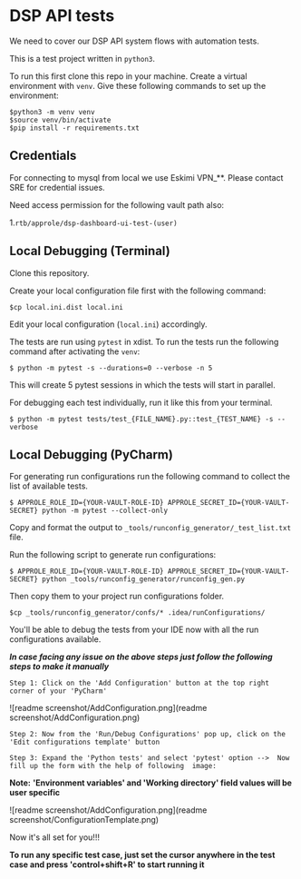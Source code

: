 # DSP API tests
We need to cover our DSP API system flows with automation tests. 

This is a test project written in `python3`.

To run this first clone this repo in your machine. Create a virtual environment with `venv`. Give these following commands to set up the environment:

```
$python3 -m venv venv
$source venv/bin/activate
$pip install -r requirements.txt
```

## Credentials
For connecting to mysql from local we use Eskimi VPN_**. Please contact SRE for credential issues.

Need access permission for the following vault path also:

1.`rtb/approle/dsp-dashboard-ui-test-(user)`

## Local Debugging (Terminal)
Clone this repository.

Create your local configuration file first with the following command:
```
$cp local.ini.dist local.ini
```
Edit your local configuration (`local.ini`) accordingly.

The tests are run using `pytest` in xdist. To run the tests run the following command after activating the `venv`:
```
$ python -m pytest -s --durations=0 --verbose -n 5
```

This will create 5 pytest sessions in which the tests will start in parallel. 

For debugging each test individually, run it like this from your terminal.
```
$ python -m pytest tests/test_{FILE_NAME}.py::test_{TEST_NAME} -s --verbose
```

## Local Debugging (PyCharm)

For generating run configurations run the following command to collect the list of available tests.

```
$ APPROLE_ROLE_ID={YOUR-VAULT-ROLE-ID} APPROLE_SECRET_ID={YOUR-VAULT-SECRET} python -m pytest --collect-only
```

Copy and format the output to `_tools/runconfig_generator/_test_list.txt` file.

Run the following script to generate run configurations:

```
$ APPROLE_ROLE_ID={YOUR-VAULT-ROLE-ID} APPROLE_SECRET_ID={YOUR-VAULT-SECRET} python _tools/runconfig_generator/runconfig_gen.py
```

Then copy them to your project run configurations folder.

```
$cp _tools/runconfig_generator/confs/* .idea/runConfigurations/
```

You'll be able to debug the tests from your IDE now with all the run configurations available.

**_In case facing any issue on the above steps just follow the following steps to make it manually_**

`Step 1: Click on the 'Add Configuration' button at the top right corner of your 'PyCharm'`

![readme screenshot/AddConfiguration.png](readme screenshot/AddConfiguration.png)

`Step 2: Now from the 'Run/Debug Configurations' pop up, click on the 'Edit configurations template' button`

`Step 3: Expand the 'Python tests' and select 'pytest' option -->  Now fill up the form with the help of following 
image:`

**Note:** **'Environment variables' and 'Working directory' field values will be user specific**

![readme screenshot/AddConfiguration.png](readme screenshot/ConfigurationTemplate.png)

Now it's all set for you!!!

**To run any specific test case, just set the cursor anywhere in the test case and press 'control+shift+R' to start running it**
